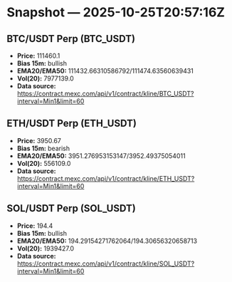 # Snapshot — 2025-10-25T20:57:16Z

## BTC/USDT Perp (BTC_USDT)
- **Price:** 111460.1
- **Bias 15m:** bullish
- **EMA20/EMA50:** 111432.66310586792/111474.63560639431
- **Vol(20):** 7977139.0
- **Data source:** https://contract.mexc.com/api/v1/contract/kline/BTC_USDT?interval=Min1&limit=60

## ETH/USDT Perp (ETH_USDT)
- **Price:** 3950.67
- **Bias 15m:** bearish
- **EMA20/EMA50:** 3951.276953153147/3952.49375054011
- **Vol(20):** 556109.0
- **Data source:** https://contract.mexc.com/api/v1/contract/kline/ETH_USDT?interval=Min1&limit=60

## SOL/USDT Perp (SOL_USDT)
- **Price:** 194.4
- **Bias 15m:** bullish
- **EMA20/EMA50:** 194.29154271762064/194.30656320658713
- **Vol(20):** 1939427.0
- **Data source:** https://contract.mexc.com/api/v1/contract/kline/SOL_USDT?interval=Min1&limit=60
